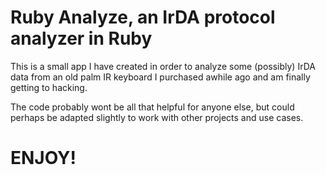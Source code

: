 # Ruby Analyze, an IrDA protocol analyzer in Ruby

This is a small app I have created in order to analyze some (possibly) IrDA data
from an old palm IR keyboard I purchased awhile ago and am finally getting to 
hacking. 

The code probably wont be all that helpful for anyone else, but could perhaps be
adapted slightly to work with other projects and use cases.

# ENJOY!
